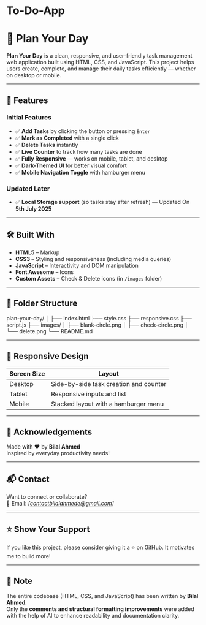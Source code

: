 # To-Do-App
# 📝 Plan Your Day

**Plan Your Day** is a clean, responsive, and user-friendly task management web application built using HTML, CSS, and JavaScript. This project helps users create, complete, and manage their daily tasks efficiently — whether on desktop or mobile.

---

## 🚀 Features

### Initial Features

- ✅ **Add Tasks** by clicking the button or pressing `Enter`
- ✅ **Mark as Completed** with a single click
- ✅ **Delete Tasks** instantly
- ✅ **Live Counter** to track how many tasks are done
- ✅ **Fully Responsive** — works on mobile, tablet, and desktop
- ✅ **Dark-Themed UI** for better visual comfort
- ✅ **Mobile Navigation Toggle** with hamburger menu

### Updated Later

- ✅ **Local Storage support** (so tasks stay after refresh) — Updated On **5th July 2025**

---

## 🛠️ Built With

- **HTML5** – Markup
- **CSS3** – Styling and responsiveness (including media queries)
- **JavaScript** – Interactivity and DOM manipulation
- **Font Awesome** – Icons
- **Custom Assets** – Check & Delete icons (in `/images` folder)

---

## 📂 Folder Structure

plan-your-day/
│
├── index.html
├── style.css
├── responsive.css
├── script.js
├── images/
│ ├── blank-circle.png
│ ├── check-circle.png
│ └── delete.png
└── README.md


---

## 📱 Responsive Design

| Screen Size | Layout                                      |
|-------------|---------------------------------------------|
| Desktop     | Side-by-side task creation and counter      |
| Tablet      | Responsive inputs and list                  |
| Mobile      | Stacked layout with a hamburger menu        |

---

## 🙌 Acknowledgements

Made with ❤️ by **Bilal Ahmed**  
Inspired by everyday productivity needs!

---

## 📬 Contact

Want to connect or collaborate?  
📧 Email: *[contactbilalahmede@gmail.com]*  

---

## ⭐️ Show Your Support

If you like this project, please consider giving it a ⭐️ on GitHub. It motivates me to build more!

---

## 📌 Note

The entire codebase (HTML, CSS, and JavaScript) has been written by **Bilal Ahmed**.  
Only the **comments and structural formatting improvements** were added with the help of AI to enhance readability and documentation clarity.
